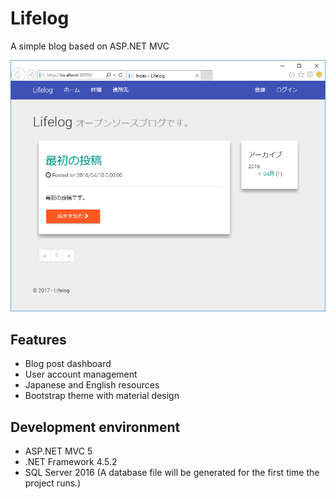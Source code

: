 # Lifelog
A simple blog based on ASP.NET MVC

![screenshot](https://github.com/ymita/LifeLog/blob/master/images/screenshot.png)


## Features
- Blog post dashboard
- User account management
- Japanese and English resources
- Bootstrap theme with material design

## Development environment
- ASP.NET MVC 5
- .NET Framework 4.5.2
- SQL Server 2016 (A database file will be generated for the first time the project runs.)
